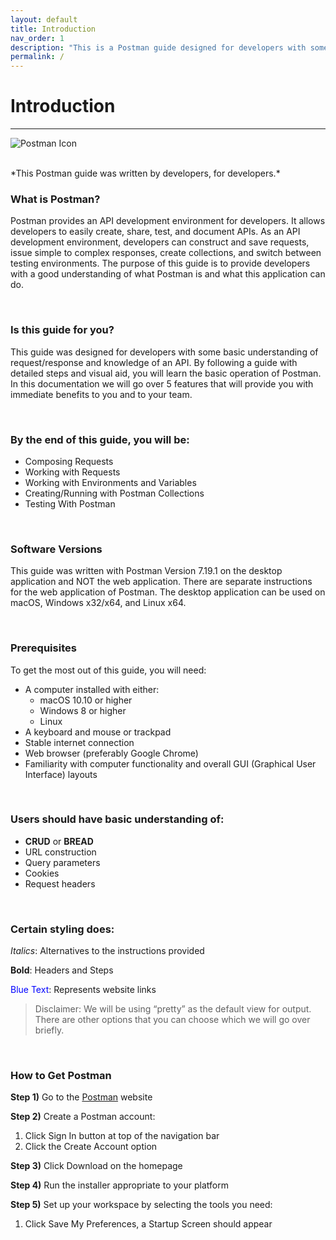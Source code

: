 ```yaml
---
layout: default
title: Introduction
nav_order: 1
description: "This is a Postman guide designed for developers with some basic understanding of request/response and some knowledge of an API."
permalink: /
---
```


# Introduction
___

![Postman Icon](https://github.com/cee-elle/postman-documentation/blob/gh-pages/docs/raw/postmanicon.png?raw=true)

<br>
*This Postman guide was written by developers, for developers.*
<br>

### What is Postman?

Postman provides an API development environment for developers. It allows developers to easily create, share, test, and document APIs. As an API development environment, developers can construct and save requests, issue simple to complex responses, create collections, and switch between testing environments. The purpose of this guide is to provide developers with a good understanding of what Postman is and what this application can do.

<br>


### Is this guide for you?

This guide was designed for developers with some basic understanding of request/response and knowledge of an API. By following a guide with detailed steps and visual aid, you will learn the basic operation of Postman. In this documentation we will go over 5 features that will provide  you with immediate benefits to you and to your team.

<br>


### By the end of this guide, you will be:

- Composing Requests
- Working with Requests
- Working with Environments and Variables 
- Creating/Running with Postman Collections
- Testing With Postman

<br>


### Software Versions
This guide was written with Postman Version 7.19.1 on the desktop application and NOT the web application. There are separate instructions for the web application of Postman. The desktop application can be used on macOS, Windows x32/x64, and Linux x64.

<br>


### Prerequisites
To get the most out of this guide, you will need:
- A computer installed with either:<br>
    - macOS 10.10 or higher
    - Windows 8 or higher
    - Linux
- A keyboard and mouse or trackpad
- Stable internet connection
- Web browser (preferably Google Chrome)
- Familiarity with computer functionality and overall GUI (Graphical User Interface) layouts

<br>


### Users should have basic understanding of:
- **CRUD** or **BREAD**
- URL construction
- Query parameters
- Cookies
- Request headers

<br>


### Certain styling does: 
*Italics*: Alternatives to the instructions provided

**Bold**: Headers and Steps

<p><font color='blue'>Blue Text</font>: Represents website links</p>

> Disclaimer: We will be using “pretty” as the default view for output. There are other options that you can choose which we will go over briefly.

<br>


### How to Get Postman

**Step 1)** Go to the [Postman](https://www.getpostman.com) website

**Step 2)** Create a Postman account:

1. Click Sign In button at top of the navigation bar
2. Click the Create Account option

**Step 3)** Click Download on the homepage

**Step 4)** Run the installer appropriate to your platform

**Step 5)** Set up your workspace by selecting the tools you need:

1. Click Save My Preferences, a Startup Screen should appear
